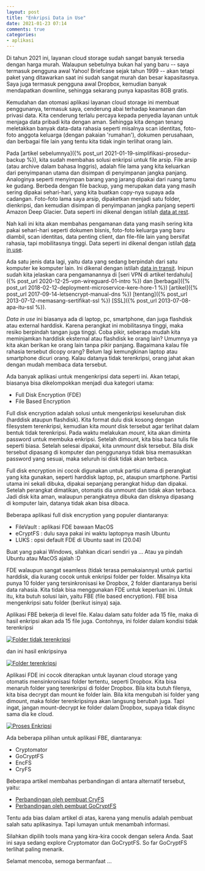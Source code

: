 ```yaml
---
layout: post
title: "Enkripsi Data in Use"
date: 2021-01-23 07:14
comments: true
categories: 
- aplikasi
---
```


Di tahun 2021 ini, layanan cloud storage sudah sangat banyak tersedia dengan harga murah. Walaupun sebetulnya bukan hal yang baru -- saya termasuk pengguna awal Yahoo! Briefcase sejak tahun 1999 -- akan tetapi paket yang ditawarkan saat ini sudah sangat murah dan besar kapasitasnya. Saya juga termasuk pengguna awal Dropbox, kemudian banyak mendapatkan downline, sehingga sekarang punya kapasitas 8GB gratis.

Kemudahan dan otomasi aplikasi layanan cloud storage ini membuat penggunanya, termasuk saya, cenderung abai terhadap keamanan dan privasi data. Kita cenderung terlalu percaya kepada penyedia layanan untuk menjaga data pribadi kita dengan aman. Sehingga kita dengan tenang meletakkan banyak data-data rahasia seperti misalnya scan identitas, foto-foto anggota keluarga (dengan pakaian 'rumahan'), dokumen perusahaan, dan berbagai file lain yang tentu kita tidak ingin terlihat orang lain.

Pada [artikel sebelumnya]({% post_url 2021-01-19-simplifikasi-prosedur-backup %}), kita sudah membahas solusi enkripsi untuk file arsip. File arsip (atau archive dalam bahasa Inggris), adalah file lama yang kita keluarkan dari penyimpanan utama dan disimpan di penyimpanan jangka panjang. Analoginya seperti menyimpan barang yang jarang dipakai dari ruang tamu ke gudang. Berbeda dengan file backup, yang merupakan data yang masih sering dipakai sehari-hari, yang kita buatkan copy-nya supaya ada cadangan. Foto-foto lama saya arsip, dipaketkan menjadi satu folder, dienkripsi, dan kemudian disimpan di penyimpanan jangka panjang seperti Amazon Deep Glacier. Data seperti ini dikenal dengan istilah [data at rest](https://en.wikipedia.org/wiki/Data_at_rest).

Nah kali ini kita akan membahas pengamanan data yang masih sering kita pakai sehari-hari seperti dokumen bisnis, foto-foto keluarga yang baru diambil, scan identitas, data penting client, dan file-file lain yang bersifat rahasia, tapi mobilitasnya tinggi. Data seperti ini dikenal dengan istilah [data in use](https://en.wikipedia.org/wiki/Data_in_use).

Ada satu jenis data lagi, yaitu data yang sedang berpindah dari satu komputer ke komputer lain. Ini dikenal dengan istilah [data in transit](https://en.wikipedia.org/wiki/Data_in_transit). Inipun sudah kita jelaskan cara pengamanannya di [seri VPN di artikel terdahulu]({% post_url 2020-12-25-vpn-wireguard-01-intro %}) dan [berbagai]({% post_url 2018-02-12-deployment-microservice-kere-hore-1 %}) [artikel]({% post_url 2017-09-14-letsencrypt-manual-dns %}) [tentang]({% post_url 2013-07-12-memasang-sertifikat-ssl %}) [SSL]({% post_url 2013-07-08-apa-itu-ssl %}).

_Data in use_ ini biasanya ada di laptop, pc, smartphone, dan juga flashdisk atau external harddisk. Karena perangkat ini mobilitasnya tinggi, maka resiko berpindah tangan juga tinggi. Coba pikir, seberapa mudah kita meminjamkan harddisk eksternal atau flashdisk ke orang lain? Umumnya ya kita akan berikan ke orang lain tanpa pikir panjang. Bagaimana kalau file rahasia tersebut dicopy orang? Belum lagi kemungkinan laptop atau smartphone dicuri orang. Kalau datanya tidak terenkripsi, orang jahat akan dengan mudah membaca data tersebut.

<!--more-->

Ada banyak aplikasi untuk mengenkripsi data seperti ini. Akan tetapi, biasanya bisa dikelompokkan menjadi dua kategori utama:

* Full Disk Encryption (FDE)
* File Based Encryption

Full disk encryption adalah solusi untuk mengenkripsi keseluruhan disk (harddisk ataupun flashdisk). Kita format dulu disk kosong dengan filesystem terenkripsi, kemudian kita _mount_ disk tersebut agar terlihat dalam bentuk tidak terenkripsi. Pada waktu melakukan _mount_, kita akan diminta password untuk membuka enkripsi. Setelah dimount, kita bisa baca tulis file seperti biasa. Setelah selesai dipakai, kita _unmount_ disk tersebut. Bila disk tersebut dipasang di komputer dan penggunanya tidak bisa memasukkan password yang sesuai, maka seluruh isi disk tidak akan terbaca.

Full disk encryption ini cocok digunakan untuk partisi utama di perangkat yang kita gunakan, seperti harddisk laptop, pc, ataupun smartphone. Partisi utama ini sekali dibuka, dipakai sepanjang perangkat hidup dan dipakai. Setelah perangkat dimatikan, otomatis dia unmount dan tidak akan terbaca. Jadi disk kita aman, walaupun perangkatnya dibuka dan disknya dipasang di komputer lain, datanya tidak akan bisa dibaca.

Beberapa aplikasi full disk encryption yang populer diantaranya:

* FileVault : aplikasi FDE bawaan MacOS
* eCryptFS : dulu saya pakai ini waktu laptopnya masih Ubuntu
* LUKS : opsi default FDE di Ubuntu saat ini (20.04)

Buat yang pakai Windows, silahkan dicari sendiri ya ... 
Atau ya pindah Ubuntu atau MacOS ajalah :D 

FDE walaupun sangat seamless (tidak terasa pemakaiannya) untuk partisi harddisk, dia kurang cocok untuk enkripsi folder per folder. Misalnya kita punya 10 folder yang tersinkronisasi ke Dropbox, 2 folder diantaranya berisi data rahasia. Kita tidak bisa menggunakan FDE untuk keperluan ini. Untuk itu, kita butuh solusi lain, yaitu FBE (file based encryption). FBE bisa mengenkripsi satu folder (berikut isinya) saja. 

Aplikasi FBE bekerja di level file. Kalau dalam satu folder ada 15 file, maka di hasil enkripsi akan ada 15 file juga. Contohnya, ini folder dalam kondisi tidak terenkripsi

[![Folder tidak terenkripsi]({{site.url}}/images/uploads/2021/enkripsi-fbe/folder-plain.png)]({{site.url}}/images/uploads/2021/enkripsi-fbe/folder-plain.png)

dan ini hasil enkripsinya

[![Folder terenkripsi]({{site.url}}/images/uploads/2021/enkripsi-fbe/folder-encrypted.png)]({{site.url}}/images/uploads/2021/enkripsi-fbe/folder-encrypted.png)

Aplikasi FDE ini cocok diterapkan untuk layanan cloud storage yang otomatis mensinkronisasi folder tertentu, seperti Dropbox. Kita bisa menaruh folder yang terenkripsi di folder Dropbox. Bila kita butuh filenya, kita bisa decrypt dan mount ke folder lain. Bila kita mengubah isi folder yang dimount, maka folder terenkripsinya akan langsung berubah juga. Tapi ingat, jangan mount-decrypt ke folder dalam Dropbox, supaya tidak disync sama dia ke cloud.

[![Proses Enkripsi]({{site.url}}/images/uploads/2021/enkripsi-fbe/proses-enkripsi.gif)]({{site.url}}/images/uploads/2021/enkripsi-fbe/proses-enkripsi.gif)

Ada beberapa pilihan untuk aplikasi FBE, diantaranya:

* Cryptomator
* GoCryptFS
* EncFS
* CryFS

Beberapa artikel membahas perbandingan di antara alternatif tersebut, yaitu:

* [Perbandingan oleh pembuat CryFS](https://www.cryfs.org/comparison/)
* [Perbandingan oleh pembuat GoCryptFS](https://nuetzlich.net/gocryptfs/comparison/)

Tentu ada bias dalam artikel di atas, karena yang menulis adalah pembuat salah satu aplikasinya. Tapi lumayan untuk menambah informasi.

Silahkan dipilih tools mana yang kira-kira cocok dengan selera Anda. Saat ini saya sedang explore Cryptomator dan GoCryptFS. So far GoCryptFS terlihat paling menarik.

Selamat mencoba, semoga bermanfaat ...